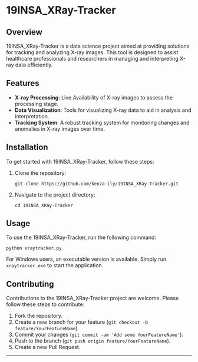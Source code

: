 # 19INSA_XRay-Tracker

## Overview
19INSA_XRay-Tracker is a data science project aimed at providing solutions for tracking and analyzing X-ray images. This tool is designed to assist healthcare professionals and researchers in managing and interpreting X-ray data efficiently.

## Features
- **X-ray Processing**: Live Availability of X-ray images to assess the processing stage.
- **Data Visualization**: Tools for visualizing X-ray data to aid in analysis and interpretation.
- **Tracking System**: A robust tracking system for monitoring changes and anomalies in X-ray images over time.

## Installation
To get started with 19INSA_XRay-Tracker, follow these steps:

1. Clone the repository:
   ```
   git clone https://github.com/kenza-ily/19INSA_XRay-Tracker.git
   ```
2. Navigate to the project directory:
   ```
   cd 19INSA_XRay-Tracker
   ```

## Usage
To use the 19INSA_XRay-Tracker, run the following command:
```
python xraytracker.py
```

For Windows users, an executable version is available. Simply run `xraytracker.exe` to start the application.

## Contributing
Contributions to the 19INSA_XRay-Tracker project are welcome. Please follow these steps to contribute:

1. Fork the repository.
2. Create a new branch for your feature (`git checkout -b feature/YourFeatureName`).
3. Commit your changes (`git commit -am 'Add some YourFeatureName'`).
4. Push to the branch (`git push origin feature/YourFeatureName`).
5. Create a new Pull Request.

---
